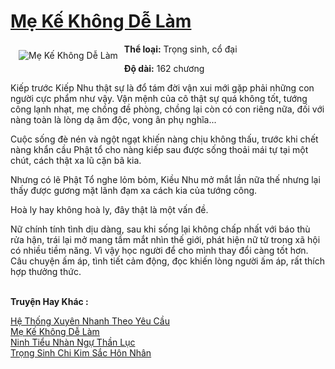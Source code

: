 <a href="https://utruyen.com/truyen/me-ke-khong-de-lam/19306/" title="Mẹ Kế Không Dễ Làm"><h1>Mẹ Kế Không Dễ Làm</h1></a><div style="display:table"><img align="right" style="float: left; padding: 10px;" src="https://utruyen.com/images/story/200x260/me-ke-khong-de-lam.jpg" alt="Mẹ Kế Không Dễ Làm"><strong>Thể loại:</strong> Trọng sinh, cổ đại<p></p><strong>Độ dài:</strong> 162 chương<p></p>Kiếp trước Kiếp Nhu thật sự là đổ tám đời vận xui mới gặp phải những con người cực phẩm như vậy. Vận mệnh của cô thật sự quá không tốt, tướng công lạnh nhạt, mẹ chồng đề phòng, chồng lại còn có con riêng nữa, đối với nàng toàn là lòng dạ âm độc, vong ân phụ nghĩa... <p></p>Cuộc sống đè nén và ngột ngạt khiến nàng chịu không thấu, trước khi chết nàng khẩn cầu Phật tổ cho nàng kiếp sau được sống thoải mái tự tại một chút, cách thật xa lũ cặn bã kia.<p></p>Nhưng có lẽ Phật Tổ nghe lỏm bỏm, Kiều Nhu mở mắt lần nữa thế nhưng lại thấy được gương mặt lãnh đạm xa cách kia của tướng công.<p></p>Hoà ly hay không hoà ly, đây thật là một vấn đề.<p></p>Nữ chính tính tình dịu dàng, sau khi sống lại không chấp nhất với báo thù rửa hận, trái lại mở mang tầm mắt nhìn thế giới, phát hiện nữ tử trong xã hội có nhiều tiềm năng. Vì vậy học người để cho mình thay đổi càng tốt hơn. Câu chuyện ấm áp, tình tiết cảm động, đọc khiến lòng người ấm áp, rất thích hợp thưởng thức.</div><p><br><b>Truyện Hay Khác :</b></p><a href="https://utruyen.com/truyen/he-thong-xuyen-nhanh-theo-yeu-cau/17561/" alt="Hệ Thống Xuyên Nhanh Theo Yêu Cầu">Hệ Thống Xuyên Nhanh Theo Yêu Cầu</a><br/><a href="https://github.com/quanluxury/ngontinhhot/tree/master/truyenhay/19306/" alt="Mẹ Kế Không Dễ Làm">Mẹ Kế Không Dễ Làm</a><br/><a href="https://github.com/quanluxury/ngontinhhot/tree/master/truyenhay/17366/" alt="Ninh Tiểu Nhàn Ngự Thần Lục">Ninh Tiểu Nhàn Ngự Thần Lục</a><br/><a href="https://github.com/quanluxury/ngontinhhot/tree/master/truyenhay/18905/" alt="Trọng Sinh Chi Kim Sắc Hôn Nhân">Trọng Sinh Chi Kim Sắc Hôn Nhân</a><br/>